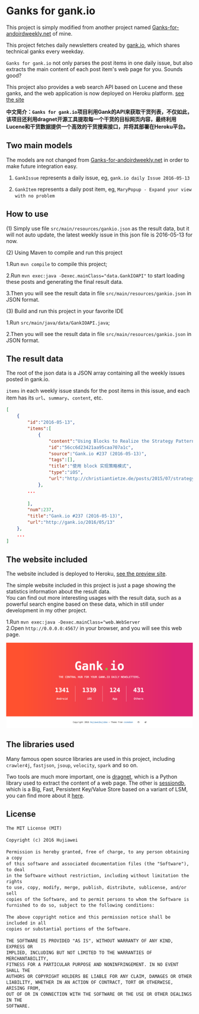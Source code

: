 
# Ganks for gank.io

This project is simply modified from another project named [Ganks-for-andoirdweekly.net](https://github.com/hujiaweibujidao/Ganks-for-andoirdweekly.net) of mine.

This project fetches daily newsletters created by [gank.io](http://gank.io/), which shares technical ganks every weekday.

`Ganks for gank.io` not only parses the post items in one daily issue, but also extracts the main content of each post item's web page for you. Sounds good?

This project also provides a web search API based on Lucene and these ganks, and the web application is now deployed on Heroku platform. [see the site](http://ganks-for-gankio.herokuapp.com/)

**中文简介：`Ganks for gank.io`项目利用Gank的API来获取干货列表，不仅如此，该项目还利用dragnet开源工具提取每一个干货的目标网页内容，最终利用Lucene和干货数据提供一个高效的干货搜索接口，并将其部署在Heroku平台。**

## Two main models

The models are not changed from [Ganks-for-andoirdweekly.net](https://github.com/hujiaweibujidao/Ganks-for-andoirdweekly.net) in order to make future integration easy.

1. `GankIssue` represents a daily issue, eg, `gank.io daily Issue 2016-05-13`

2. `GankItem` represents a daily post item, eg, `MaryPopup - Expand your view with no problem`

## How to use

(1) Simply use file `src/main/resources/gankio.json` as the result data, but it will not auto update, the latest weekly issue in this json file is 2016-05-13 for now.

(2) Using Maven to compile and run this project

1.Run `mvn compile` to compile this project;  

2.Run `mvn exec:java -Dexec.mainClass="data.GankIOAPI"` to start loading these posts and generating the final result data.

3.Then you will see the result data in file `src/main/resources/gankio.json` in JSON format.

(3) Build and run this project in your favorite IDE

1.Run `src/main/java/data/GankIOAPI.java`;  

2.Then you will see the result data in file `src/main/resources/gankio.json` in JSON format.

## The result data

The root of the json data is a JSON array containing all the weekly issues posted in gank.io.

`items` in each weekly issue stands for the post items in this issue, and each item has its `url`、`summary`、`content`, etc.

```json
[
	{
		"id":"2016-05-13",
		"items":[
			{
				"content":"Using Blocks to Realize the Strategy Pattern Jul 10th, 2015 There’s this saying that the Strategy pattern can be realized in Swift using blocks. Without blocks, a Strategy object implements usually one required method of an interface (or protocol) to encapsulate a variation of behavior. This behavior can be switched at runtime. It’s like a\u00A0plug-in. Well, blocks can do the same. They can become attributes of an object and be switched out. They also capture context if necessary, which may sometimes be a bonus. The only drawback is that blocks can’t encapsulate state of their own except the captured\u00A0context. Here’s a real-world example from a recent project. It’s a work break timer. It deals with two types of timers, realized via dispatch queues: one for work, and one for breaks. The break timer should restart when it’s prolonged, the work timer should continue to tick if it’s started, or start itself if it wasn’t\u00A0already. Here’s a Strategy-based version of the difference in prolongation\u00A0behavior: protocol TimerProlongationStrategy { func prolong ( timer : TimerType ) } struct StartOnceTimerProlongationStrategy : TimerProlongationStrategy { func prolong ( timer : TimerType ) { if timer . isActive { return } timer . start () } } struct ResetTimerProlongationStrategy : TimerProlongationStrategy { func prolong ( timer : TimerType ) { if timer . isActive { timer . prolong () return } timer . stop () timer . start () } } That’s very verbose, but it’s straightforward to\u00A0use: class TimerCoordinator { var workTimer : Timer ! var breakTimer : Timer ! init ( workDuration : Minutes , breakDuration : Minutes ) { self . workTimer = Timer ( duration : workDuration . seconds , scheduler : self , prolongationStrategy : StartOnceTimerProlongationStrategy (), block : finishWork ) self . breakTimer = Timer ( duration : breakDuration . seconds , scheduler : self , prolongationStrategy : ResetTimerProlongationStrategy (), block : finishBreak ) } } Instead of setting up two Timer types, I can use one type and delegate variation to the prolongationStrategy \u00A0attribute. With blocks put in place of Strategy objects, it would look like\u00A0this: class TimerCoordinator { var workTimer : Timer ! var breakTimer : Timer ! init ( workDuration : Minutes , breakDuration : Minutes ) { self . workTimer = Timer ( duration : workDuration . seconds , scheduler : self , prolongationStrategy : { timer in if timer . isActive { return } timer . start () }, block : finishWork ) self . breakTimer = Timer ( duration : breakDuration . seconds , scheduler : self , prolongationStrategy : { timer in if timer . isActive { timer . prolong () return } timer . stop () timer . start () }, block : finishBreak ) } } That does read even worse than the version\u00A0before! But notice that I’ve referenced finishWork and finishBreak respectively as the last argument of the initializer. Instead of a () -> Void block, I pass in the reference to a method of\u00A0 TimerCoordinator . Strategies don’t have to be realized as in-line blocks or objects. They can be realized as methods or free functions,\u00A0too. Using functions (because methods don’t make much sense for this use case), the full code will look like\u00A0this: func startOnceTimerProlongationStrategy ( timer : Timer ) { if timer . isActive { return } timer . start () } func resetTimerProlongationStrategy ( timer : Timer ) { if timer . isActive { timer . prolong () return } timer . stop () timer . start () } class TimerCoordinator { var workTimer : Timer ! var breakTimer : Timer ! init ( workDuration : Minutes , breakDuration : Minutes ) { self . workTimer = Timer ( duration : workDuration . seconds , scheduler : self , prolongationStrategy : startOnceTimerProlongationStrategy , block : finishWork ) self . breakTimer = Timer ( duration : breakDuration . seconds , scheduler : self , prolongationStrategy : resetTimerProlongationStrategy , block : finishBreak ) } } This gets around inline blocks which are hard to read and doesn’t introduce unnecessary\u00A0objects. Blocks are nice as they are, but functions as first-class citizens of Swift are even nicer because handles to them can be passed instead of\u00A0blocks. Using functions for this will work only if you don’t need to have stateful Strategy instances. In my case, the Strategy objects were simple wrappers around real functions, so it worked\u00A0nicely.",
				"id":"56cc6d23421aa95caa707a1c",
				"source":"Gank.io #237 (2016-05-13)",
				"tags":[],
				"title":"使用 block 实现策略模式",
				"type":"iOS",
				"url":"http://christiantietze.de/posts/2015/07/strategy-blocks/"
			},
        ...
        
		],
		"num":237,
		"title":"Gank.io #237 (2016-05-13)",
		"url":"http://gank.io/2016/05/13"
	},
    ...
]
```

## The website included 

The website included is deployed to Heroku, [see the preview site](http://ganks-for-gankio.herokuapp.com/).

The simple website included in this project is just a page showing the statistics information about the result data.    
You can find out more interesting usages with the result data, such as a powerful search engine based on these data, which in still under development in my other project.  

1.Run `mvn exec:java -Dexec.mainClass="web.WebServer`   
2.Open `http://0.0.0.0:4567/` in your browser, and you will see this web page.

![image](gankio.png)

## The libraries used

Many famous open source libraries are used in this project, including `crawler4j`,  `fastjson`, `jsoup`, `velocity`, `spark` and so on.

Two tools are much more important, one is [dragnet](https://github.com/seomoz/dragnet), which is a Python library used to extract the content of a web page. The other is [sessiondb](https://github.com/ctriposs/sessdb), which is a Big, Fast, Persistent Key/Value Store based on a variant of LSM, you can find more about it [here](http://ctriposs.github.io/sessdb/).

## License

```
The MIT License (MIT)

Copyright (c) 2016 Hujiawei

Permission is hereby granted, free of charge, to any person obtaining a copy
of this software and associated documentation files (the "Software"), to deal
in the Software without restriction, including without limitation the rights
to use, copy, modify, merge, publish, distribute, sublicense, and/or sell
copies of the Software, and to permit persons to whom the Software is
furnished to do so, subject to the following conditions:

The above copyright notice and this permission notice shall be included in all
copies or substantial portions of the Software.

THE SOFTWARE IS PROVIDED "AS IS", WITHOUT WARRANTY OF ANY KIND, EXPRESS OR
IMPLIED, INCLUDING BUT NOT LIMITED TO THE WARRANTIES OF MERCHANTABILITY,
FITNESS FOR A PARTICULAR PURPOSE AND NONINFRINGEMENT. IN NO EVENT SHALL THE
AUTHORS OR COPYRIGHT HOLDERS BE LIABLE FOR ANY CLAIM, DAMAGES OR OTHER
LIABILITY, WHETHER IN AN ACTION OF CONTRACT, TORT OR OTHERWISE, ARISING FROM,
OUT OF OR IN CONNECTION WITH THE SOFTWARE OR THE USE OR OTHER DEALINGS IN THE
SOFTWARE.
```

